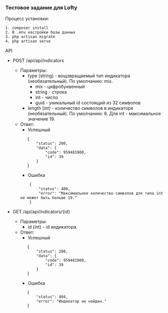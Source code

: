 ### Тестовое задание для Lofty

Процесс установки:

````
1. composer install
2. В .env настройки базы данных
3. php artisan migrate
4. php artisan serve
````

API

* POST /api/api/indicators
    - Параметры:
        * type (string) - вощзвращаемый тип индикатора (необязательный). По умолчанию: mix.
            * mix - цифробуквенный
            * string - строка
            * int - число
            * guid - уникальный id состоящий из 32 символов
        * length (int) - количество символов в индикаторе (необязательный). По умолчанию: 6. Для int - максимальное значение 19.
    - Ответ:
        * Успешный
        ````
           {
               "status": 200,
               "data": {
                   "code": 959481900,
                   "id": 39
               }
           }
        ````
        * Ошибка
        ````
            {
                "status": 400,
                "error": "Максимальное количество символов для типа int не может быть больше 19."
            }
        ````

* GET /api/api/indicators/{id}
    - Параметры:
        * id (int) - id индикатора.
    - Ответ:
        * Успешный
        ````
           {
               "status": 200,
               "data": {
                   "code": 959481900,
                   "id": 39
               }
           }
        ````
        * Ошибка
        ````
           {
               "status": 404,
               "error": "Индикатор не найден."
           }
        ````

